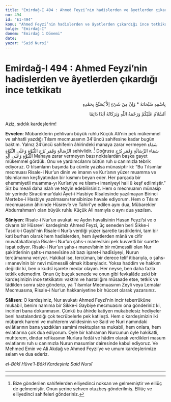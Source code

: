 ```yaml
---
title: "Emirdağ-I 494 : Ahmed Feyzi’nin hadislerden ve âyetlerden çıkardığı ince tetkikatı"
no: 494
id: "E1-494"
konu: "Ahmed Feyzi’nin hadislerden ve âyetlerden çıkardığı ince tetkikatı"
bolge: "Emirdağ-I"
donem: "Emirdağ 1 Dönemi"
date: 
yazar: "Said Nursî"
---
```


# Emirdağ-I 494 : Ahmed Feyzi’nin hadislerden ve âyetlerden çıkardığı ince tetkikatı

<p class="arabic" dir="rtl" title="Meal: “Subhân Allah’ın adıyla” * “Hiçbir şey yoktur ki O'nu hamd ile tesbih etmesin” [İsrâ 17:44]">بِاسْمِهِ سُبْحَانَهُ * وَاِنْ مِنْ شَىْءٍ اِلاَّ يُسَبِّحُ بِحَمْدِهِ</p>

<p class="arabic" dir="rtl" title="Meal: “Allah’ın selâmı, rahmeti ve bereketleri, ebedî ve dâimî olarak üzerinize olsun.”">اَلسَّلاَمُ عَلَيْكُمْ وَرَحْمَةُ اللّٰهِ وَبَرَكَاتُهُ اَبَدًا دَائِمًا</p>

Aziz, sıddık kardeşlerim!

**Evvelen**: Mübareklerin pehlivanı büyük ruhlu Küçük Ali’nin pek mükemmel ve sıhhatli yazdığı Tılsım mecmuasının 34'üncü sahifesine kadar bugün baktım. Yalnız 24’üncü sahifenin âhirindeki manaya zarar vermeyen <span class="arabic" dir="rtl" title="">سَمَاءِ الرِّسَالَةِ وَقَمَرِ بُرْجِ النُّبُوَّةِ وَعَلَى النُّبُوَّةِ</span> sehivlidir. [^1] Doğrusu <span class="arabic" dir="rtl" title="">سَمَاءِ الرِّسَالَةِ وَقَمَرِ بُرْجِ النُّبُوَّةِ وَعَلٰى اٰلِهِ</span> Manaya zarar vermeyen bazı noktalardan başka gayet mükemmel gördük. Onu ve yardımcılarını bütün ruh u canımızla tebrik ediyoruz. O tılsımların başında bu cümle yazılsa münasiptir ki: “Bu Tılsımlar mecmuası Risale-i Nur’un dinin ve imanın ve Kur’anın yüzer muamma ve tılsımlarının keşfiyatından bir kısmını beyan eder. Her parçada bir ehemmiyetli muamma-yı Kur’aniye ve tılsım-ı imaniyeyi hall ü keşf edilmiştir.” Siz bu meali daha ıslah ve tezyin edebilirsiniz. Hem o mecmuanın münasip bir yerinde Siracünnur’daki Âyet-i Hasbiye Risalesinde yazılmayan Birinci Mertebe-i Hasbiye yazılmasını tensibinize havale ediyorum. Hem o Tılsım mecmuasının âhirinde Hüsrev’e ve Tahirî’ye edilen aynı dua, Mübarekler Abdurrahman’ı olan büyük ruhlu Küçük Ali namıyla o aynı dua yazılsın.

**Sâniyen**: Risale-i Nur’un avukatı ve Aydın havalisinin Hasan Feyzi’si ve o civarın bir Hüsrev’i kardeşimiz Ahmed Feyzi, üç seneden beri Sikke-i Tasdik-i Gaybî’nin Risale-i Nur’a verdiği yüzer işaretle tasdiklerini, tam bir kati burhan olarak hem hadislerden, hem âyetlerden mânâ ve cifir muvafakatlarıyla Risale-i Nur’un şahs-ı manevîsini pek kuvvetli bir surette ispat ediyor. Risale-i Nur’un şahs-ı manevîsinin bir mümessili olan Nur şakirtlerinin şahs-ı manevîsine ait bazı işaret-i hadîsiyeyi, Nurun tercümanına veriyor. Hakikat ise, tercüman, bir derece telif itibarıyla, o şahs-ı manevînin bir nevi mümessili olmak itibarıyladır. Yoksa haddim ve hakkım değildir ki, ben o kudsî işarete medar olayım. Her neyse, ben daha fazla tetkik edemedim. Onun üç buçuk senede ve onun gibi fevkalâde zeki bir kardeşimizin ince tetkikatını vaktim ve hastalığım müsaade etse, tetkik ve tâdilden sonra size gönderip, ya Tılsımlar Mecmuasının Zeyli veya Lemalar Mecmuasına, Risale-i Nur’un hakkaniyetine bir hüccet olarak yazarsınız.

**Sâlisen**: O kardeşimiz, Nur avukatı Ahmed Feyzi’nin incir teberrüküne mukabil, benim namıma bir Sikke-i Gaybiye mecmuasını ona gönderiniz ki, incirleri bana dokunmasın. Çünkü bu âhirde katiyen mukabelesiz hediyeler beni hastalandırdığı çok tecrübelerle pek katileşti. Hem o kardeşimizin iki mübarek haremi ve muhterem validesinin ve Said ve Nuri namındaki evlâtlarının bana yazdıkları samimi mektuplarına mukabil, hem onlara, hem evlatlarına çok dua ediyorum. Öyle bir kahraman Nurcunun öyle hakikatli, muhterem, dindar refikasının Nurlara fedâi ve hâdim olarak verdikleri masum evlatlarını ruh u canımızla Nurun masumlar dairesinde kabul ediyoruz. Ve Mehmed Emin ve Ali Akdağ ve Ahmed Feyzi’ye ve umum kardeşlerimize selam ve dua ederiz.

*el-Bâkî Hüve’l-Bâkî*
*Kardeşiniz*
*Said Nursî*

***
[^1]: Bize gönderilen sahifelerden elliyedinci noksan ve gelmemiştir ve elliüç de gelmemiştir. Onun yerine sehven otuzbeş gönderilmiş. Elliüç ve elliyedinci sahifeleri gönderiniz.
